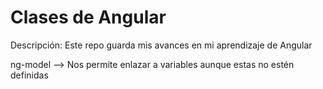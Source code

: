# Clases de Angular
Descripción: Este repo guarda mis avances en mi aprendizaje de Angular

ng-model --> Nos permite enlazar a variables aunque estas no estén definidas